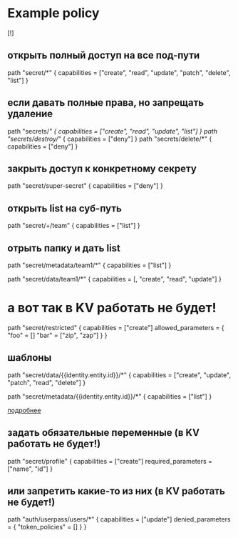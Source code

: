# Example policy

[!]

## открыть полный доступ на все под-пути
path "secret/*" {
  capabilities = ["create", "read", "update", "patch", "delete", "list"]
}

## если давать полные права, но запрещать удаление

path "secrets/*" {
  capabilities = ["create", "read", "update", "list"]
}
path "secrets/destroy/*" {
  capabilities = ["deny"]
}
path "secrets/delete/*" {
  capabilities = ["deny"]
}

## закрыть доступ к конкретному секрету
path "secret/super-secret" {
  capabilities = ["deny"]
}

## открыть list на суб-путь
path "secret/+/team" {
  capabilities = ["list"]
}

## отрыть папку и дать list

path "secret/metadata/team1/*" {
 capabilities = ["list"]
}

path "secret/data/team1/*" {
  capabilities = [, "create", "read", "update"]
}

# а вот так в KV работать не будет!
path "secret/restricted" {
  capabilities = ["create"]
  allowed_parameters = {
    "foo" = []
    "bar" = ["zip", "zap"]
  }
}

## шаблоны

path "secret/data/{{identity.entity.id}}/*" {
  capabilities = ["create", "update", "patch", "read", "delete"]
}

path "secret/metadata/{{identity.entity.id}}/*" {
  capabilities = ["list"]
}

[подробнее](https://www.vaultproject.io/docs/concepts/policies#examples)

## задать обязательные переменные (в KV работать не будет!)

path "secret/profile" {
  capabilities = ["create"]
  required_parameters = ["name", "id"]
}

## или запретить какие-то из них (в KV работать не будет!)

path "auth/userpass/users/*" {
  capabilities = ["update"]
  denied_parameters = {
    "token_policies" = []
  }
}
